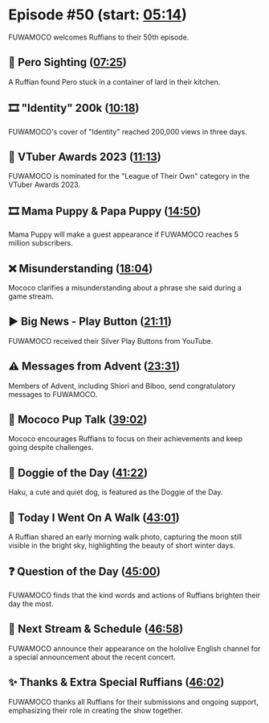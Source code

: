 # Episode #50 (start: [05:14](https://youtu.be/fPFDx54Y1tI?t=05m14s))

FUWAMOCO welcomes Ruffians to their 50th episode.

## 👀 Pero Sighting ([07:25](https://youtu.be/fPFDx54Y1tI?t=07m25s))

A Ruffian found Pero stuck in a container of lard in their kitchen.

## 🎞️ "Identity" 200k ([10:18](https://youtu.be/fPFDx54Y1tI?t=10m18s))

FUWAMOCO's cover of "Identity" reached 200,000 views in three days.

## 🏅 VTuber Awards 2023 ([11:13](https://youtu.be/fPFDx54Y1tI?t=11m13s))

FUWAMOCO is nominated for the "League of Their Own" category in the VTuber Awards 2023.

## 🎞️ Mama Puppy & Papa Puppy ([14:50](https://youtu.be/fPFDx54Y1tI?t=14m50s))

Mama Puppy will make a guest appearance if FUWAMOCO reaches 5 million subscribers.

## ❌ Misunderstanding ([18:04](https://youtu.be/fPFDx54Y1tI?t=18m04s))

Mococo clarifies a misunderstanding about a phrase she said during a game stream.

## ▶️ Big News - Play Button ([21:11](https://youtu.be/fPFDx54Y1tI?t=21m11s))

FUWAMOCO received their Silver Play Buttons from YouTube.

## ⚠️ Messages from Advent ([23:31](https://youtu.be/fPFDx54Y1tI?t=23m31s))

Members of Advent, including Shiori and Biboo, send congratulatory messages to FUWAMOCO.

## 📣 Mococo Pup Talk ([39:02](https://youtu.be/fPFDx54Y1tI?t=39m02s))

Mococo encourages Ruffians to focus on their achievements and keep going despite challenges.

## 🐶 Doggie of the Day ([41:22](https://youtu.be/fPFDx54Y1tI?t=41m22s))

Haku, a cute and quiet dog, is featured as the Doggie of the Day.

## 🚶 Today I Went On A Walk ([43:01](https://youtu.be/fPFDx54Y1tI?t=43m01s))

A Ruffian shared an early morning walk photo, capturing the moon still visible in the bright sky, highlighting the beauty of short winter days.

## ❓ Question of the Day ([45:00](https://youtu.be/fPFDx54Y1tI?t=45m00s))

FUWAMOCO finds that the kind words and actions of Ruffians brighten their day the most.

## 📅 Next Stream & Schedule ([46:58](https://youtu.be/fPFDx54Y1tI?t=46m58s))

FUWAMOCO announce their appearance on the hololive English channel for a special announcement about the recent concert.

## ✨ Thanks & Extra Special Ruffians ([46:02](https://youtu.be/fPFDx54Y1tI?t=46m02s))

FUWAMOCO thanks all Ruffians for their submissions and ongoing support, emphasizing their role in creating the show together.

